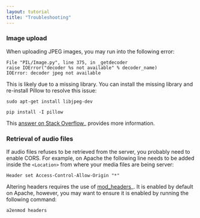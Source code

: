 ```yaml
---
layout: tutorial
title: "Troubleshooting"
---
```


### Image upload

When uploading JPEG images, you may run into the following error:

```
File "PIL/Image.py", line 375, in _getdecoder
raise IOError("decoder %s not available" % decoder_name)
IOError: decoder jpeg not available
```

This is likely due to a missing library. You can install the missing library and re-install Pillow to resolve this issue:

```
sudo apt-get install libjpeg-dev

pip install -I pillow
```

This [answer on Stack Overflow](http://stackoverflow.com/a/10109941/2942141)_ provides more information. 

### Retrieval of audio files

If audio files refuses to be retrieved from the server, you probably need to enable CORS. For example, on Apache the following line needs to be added inside the `<Location>` from where your media files are being server:

```
Header set Access-Control-Allow-Origin "*"
```

Altering headers requires the use of [mod_headers](http://httpd.apache.org/docs/2.0/mod/mod_headers.html)_. It is enabled by default on Apache, however, you may want to ensure it is enabled by running the following command:

```
a2enmod headers
```
